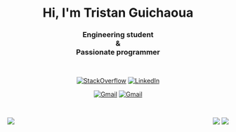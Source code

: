 <h1 align="center">Hi, I'm Tristan Guichaoua</h1>
<h3 align="center">Engineering student<br/>&<br/>Passionate programmer</h3>

&nbsp;

<p align="center">
  <a href="https://stackoverflow.com/users/11747494/" ><img src="https://img.shields.io/badge/StackOverflow--FE7A16?style=social&logo=stackoverflow&logoColor=FE7A16" alt="StackOverflow" /></a>
  <a href="https://www.linkedin.com/in/tristan-guichaoua/" ><img src="https://img.shields.io/badge/LinkedIn--0077B5?style=social&logo=linkedin&logoColor=0077B5" alt="LinkedIn" /></a>
<!--
  <a href="#" ><img src="https://img.shields.io/badge/CV%20fr--EA4335?style=social&logo=readthedocs&logoColor=F44336" alt="CV" /></a>
  <a href="#" ><img src="https://img.shields.io/badge/CV%20en--EA4335?style=social&logo=readthedocs&logoColor=F44336" alt="CV" /></a>
-->
</p>

<p align="center">
  <a href="mailto:tguichaoua.dev@gmail.com" ><img src="https://img.shields.io/badge/gmail-tguichaoua.dev@gmail.com-EA4335?style=social&logo=gmail&logoColor=EA4335" alt="Gmail" /></a>
  <a href="mailto:tristan.guichaoua.pro@gmail.com" ><img src="https://img.shields.io/badge/gmail%20Pro-tristan.guichaoua.pro@gmail.com-EA4335?style=social&logo=gmail&logoColor=EA4335" alt="Gmail" /></a>
  
</p>

&nbsp;

<img align="left" src="https://media.giphy.com/media/E6jscXfv3AkWQ/giphy.gif" />

<div align="right">
  <img src="https://github-readme-stats.vercel.app/api/top-langs/?username=tguichaoua&layout=compact&theme=monokai&hide=ASP,ShaderLab,HLSL,ASP.NET" />
  <img src="https://github-readme-stats.vercel.app/api?username=tguichaoua&count_private=true&show_icons=true&theme=monokai" />
</div>

<!--
## 🖥️ My Development Skills

### Languages
![C](https://img.shields.io/badge/-C-A8B9CC?style=for-the-badge&logo=C&logoColor=white)
![C++](https://img.shields.io/badge/-C++-00599C?style=for-the-badge&logo=C%2B%2B&logoColor=white)
![C#](https://img.shields.io/badge/-C%23-239120?style=for-the-badge&logo=c-sharp&logoColor=white)
![Java](https://img.shields.io/badge/-Java-007396?style=for-the-badge&logo=Java&logoColor=white)

![HTML](https://img.shields.io/badge/-HTML-E34F26?style=for-the-badge&logo=HTML5&logoColor=white)
![CSS](https://img.shields.io/badge/-CSS-1572B6?style=for-the-badge&logo=CSS3&logoColor=white)
![SQL](https://img.shields.io/badge/-SQL-4479A1?style=for-the-badge&logo=MySQL&logoColor=white)
![JavaScript](https://img.shields.io/badge/-JavaScript-F7DF1E?style=for-the-badge&logo=JavaScript&logoColor=white)
![TypeScript](https://img.shields.io/badge/-TypeScript-007ACC?style=for-the-badge&logo=TypeScript&logoColor=white)

![Python](https://img.shields.io/badge/-Python-3776AB?style=for-the-badge&logo=Python&logoColor=white)


### Frameworks
![Jupyter](https://img.shields.io/badge/-Jupyter-F37626?style=for-the-badge&logo=Jupyter&logoColor=white)

![NodeJs](https://img.shields.io/badge/-Node.js-339933?style=for-the-badge&logo=node.js&logoColor=white)
![Angular](https://img.shields.io/badge/-Angular-DD0031?style=for-the-badge&logo=Angular&logoColor=white)

### Softwares
![Visual Studio](https://img.shields.io/badge/-Visual%20Studio-5C2D91?style=for-the-badge&logo=visual-studio&logoColor=white)
![Visual Studio Code](https://img.shields.io/badge/-Visual%20Studio%20Code-007ACC?style=for-the-badge&logo=visual-studio-code&logoColor=white)

![Unity](https://img.shields.io/badge/-Unity-000000?style=for-the-badge&logo=unity&logoColor=white)

-->
